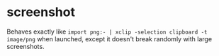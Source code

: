 screenshot
==========

Behaves exactly like `import png:- | xclip -selection clipboard -t image/png`
when launched, except it doesn't break randomly with large screenshots.

